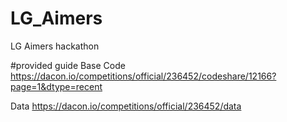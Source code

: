 # LG_Aimers
LG Aimers hackathon

#provided guide
Base Code
https://dacon.io/competitions/official/236452/codeshare/12166?page=1&dtype=recent

Data
https://dacon.io/competitions/official/236452/data
